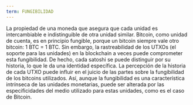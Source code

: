 ```yaml
---
term: FUNGIBILIDAD
---
```


La propiedad de una moneda que asegura que cada unidad es intercambiable e indistinguible de otra unidad similar. Bitcoin, como unidad de cuenta, es en principio fungible, porque un bitcoin siempre vale otro bitcoin: 1 BTC = 1 BTC. Sin embargo, la rastreabilidad de los UTXOs (el soporte para las unidades) en la blockchain a veces puede comprometer esta fungibilidad. De hecho, cada satoshi se puede distinguir por su historia, lo que le da una identidad específica. La percepción de la historia de cada UTXO puede influir en el juicio de las partes sobre la fungibilidad de los bitcoins utilizados. Así, aunque la fungibilidad es una característica intrínseca de las unidades monetarias, puede ser alterada por las especificidades del medio utilizado para estas unidades, como es el caso de Bitcoin.
